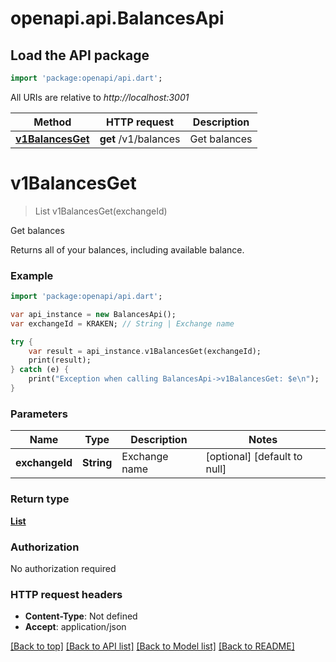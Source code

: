# openapi.api.BalancesApi

## Load the API package
```dart
import 'package:openapi/api.dart';
```

All URIs are relative to *http://localhost:3001*

Method | HTTP request | Description
------------- | ------------- | -------------
[**v1BalancesGet**](BalancesApi.md#v1BalancesGet) | **get** /v1/balances | Get balances


# **v1BalancesGet**
> List<Balance> v1BalancesGet(exchangeId)

Get balances

Returns all of your balances, including available balance.

### Example 
```dart
import 'package:openapi/api.dart';

var api_instance = new BalancesApi();
var exchangeId = KRAKEN; // String | Exchange name

try { 
    var result = api_instance.v1BalancesGet(exchangeId);
    print(result);
} catch (e) {
    print("Exception when calling BalancesApi->v1BalancesGet: $e\n");
}
```

### Parameters

Name | Type | Description  | Notes
------------- | ------------- | ------------- | -------------
 **exchangeId** | **String**| Exchange name | [optional] [default to null]

### Return type

[**List<Balance>**](Balance.md)

### Authorization

No authorization required

### HTTP request headers

 - **Content-Type**: Not defined
 - **Accept**: application/json

[[Back to top]](#) [[Back to API list]](../README.md#documentation-for-api-endpoints) [[Back to Model list]](../README.md#documentation-for-models) [[Back to README]](../README.md)

